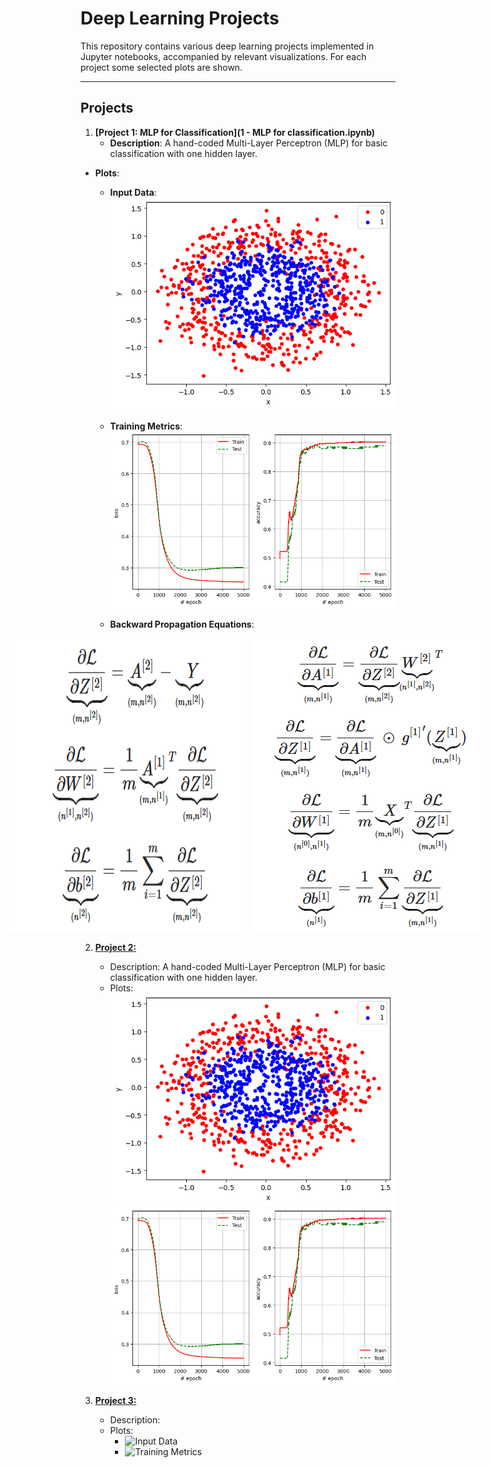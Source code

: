 # Deep Learning Projects

This repository contains various deep learning projects implemented in Jupyter notebooks, accompanied by relevant visualizations. For each project some selected plots are shown.

---

## Projects

1. **[Project 1: MLP for Classification](1 - MLP for classification.ipynb)**
   - **Description**: A hand-coded Multi-Layer Perceptron (MLP) for basic classification with one hidden layer.
  
- **Plots**:
  - **Input Data**:  
    <img src="plots/1-input_data.png" alt="Input Data" width="500" />  

  - **Training Metrics**:  
    <img src="plots/1-loss_accuracy.png" alt="Training Metrics" width="500" />  

  - **Backward Propagation Equations**:  
   <div style="display: flex; justify-content: center; gap: 10px;">
  <img src="plots/1-BP1.png" alt="Backward Propagation Part 1" width="400" />
  <img src="plots/1-BP2.png" alt="Backward Propagation Part 2" width="400" />
</div>


2. **[Project 2: ](project2.ipynb)**
   - Description: A hand-coded Multi-Layer Perceptron (MLP) for basic classification with one hidden layer.
   - Plots:  
   ![Input Data](plots/1-input_data.png)  
   ![Training Metrics](plots/1-loss_accuracy.png)

3. **[Project 3: ]()**
   - Description:
   - Plots:
     - ![Input Data]()
     - ![Training Metrics]()
     